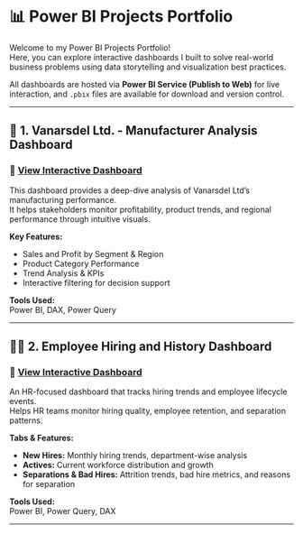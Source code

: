 # 📊 Power BI Projects Portfolio

Welcome to my Power BI Projects Portfolio!  
Here, you can explore interactive dashboards I built to solve real-world business problems using data storytelling and visualization best practices.

All dashboards are hosted via **Power BI Service (Publish to Web)** for live interaction, and `.pbix` files are available for download and version control.

---

## 🔧 1. Vanarsdel Ltd. - Manufacturer Analysis Dashboard

### 🔗 [View Interactive Dashboard](https://app.powerbi.com/groups/me/reports/40ce482c-003a-4825-9b01-05959da4fb85/9d86cac61335bcd98854?experience=power-bi)

This dashboard provides a deep-dive analysis of Vanarsdel Ltd’s manufacturing performance.  
It helps stakeholders monitor profitability, product trends, and regional performance through intuitive visuals.

**Key Features:**
- Sales and Profit by Segment & Region
- Product Category Performance
- Trend Analysis & KPIs
- Interactive filtering for decision support

**Tools Used:**  
Power BI, DAX, Power Query

---

## 🧑‍💼 2. Employee Hiring and History Dashboard

### 🔗 [View Interactive Dashboard](https://app.powerbi.com/groups/me/reports/933559ba-a1af-4587-8ff2-8a2ecf73e9bd/ReportSection2?experience=power-bi)

An HR-focused dashboard that tracks hiring trends and employee lifecycle events.  
Helps HR teams monitor hiring quality, employee retention, and separation patterns.

**Tabs & Features:**
- **New Hires:** Monthly hiring trends, department-wise analysis
- **Actives:** Current workforce distribution and growth
- **Separations & Bad Hires:** Attrition trends, bad hire metrics, and reasons for separation

**Tools Used:**  
Power BI, Power Query, DAX

---
